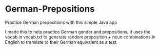 # German-Prepositions
Practice German prepositions with this simple Java app

I made this to help practice German gender and prepositions, it uses the vocab in  vocab.txt to generate random preposition + noun combinations in English to translate to their German equivalent as a test.
